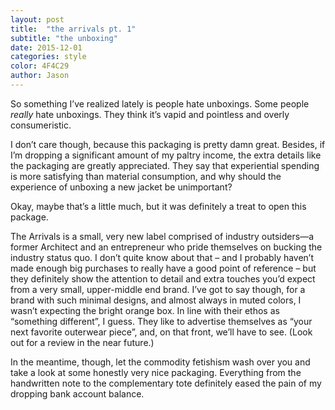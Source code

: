 ```yaml
---
layout: post
title:  "the arrivals pt. 1"
subtitle: "the unboxing"
date: 2015-12-01
categories: style
color: 4F4C29
author: Jason
---
```


So something I’ve realized lately is people hate unboxings. Some people *really* hate unboxings. They think it’s vapid and pointless and overly consumeristic.

I don’t care though, because this packaging is pretty damn great. Besides, if I’m dropping a significant amount of my paltry income, the extra details like the packaging are greatly appreciated. They say that experiential spending is more satisfying than material consumption, and why should the experience of unboxing a new jacket be unimportant?

Okay, maybe that’s a little much, but it was definitely a treat to open this package.

The Arrivals is a small, very new label comprised of industry outsiders—a former Architect and an entrepreneur who pride themselves on bucking the industry status quo. I don’t quite know about that – and I probably haven’t made enough big purchases to really have a good point of reference – but they definitely show the attention to detail and extra touches you’d expect from a very small, upper-middle end brand. I’ve got to say though, for a brand with such minimal designs, and almost always in muted colors, I wasn’t expecting the bright orange box. In line with their ethos as “something different”, I guess. They like to advertise themselves as “your next favorite outerwear piece”, and, on that front, we’ll have to see. (Look out for a review in the near future.)

In the meantime, though, let the commodity fetishism wash over you and take a look at some honestly very nice packaging. Everything from the handwritten note to the complementary tote definitely eased the pain of my dropping bank account balance.